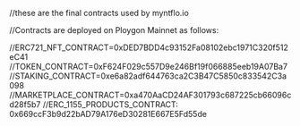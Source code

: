 //these are the final contracts used by myntflo.io

//Contracts are deployed on Ploygon Mainnet as follows:

//ERC721_NFT_CONTRACT=0xDED7BDD4c93152Fa08102ebc1971C320f512eC41
//TOKEN_CONTRACT=0xF624F029c557D9e246Bf19f066885eeb19A07Ba7
//STAKING_CONTRACT=0xe6a82adf644763ca2C3B47C5850c833542C3a098
//MARKETPLACE_CONTRACT=0xa470AaCD24AF301793c687225cb66096cd28f5b7
//ERC_1155_PRODUCTS_CONTRACT: 0x669ccF3b9d22bAD79A176eD30281E667E5Fd55de
